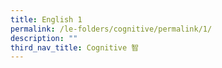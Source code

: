 ```yaml
---
title: English 1
permalink: /le-folders/cognitive/permalink/1/
description: ""
third_nav_title: Cognitive 智
---
```

